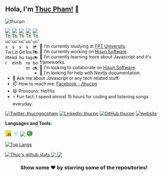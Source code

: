## Hola, I'm [Thuc Pham!](https://hisunsoftware.com) 👋

<p align="left"> <img src="https://komarev.com/ghpvc/?username=thucpn&label=Views&color=blue&style=plastic" alt="thucpn" /> </p>

<a href="https://twitter.com/thucngocpham">
  <img align="left" alt="Thuc's Twitter" width="22px" src="https://cdn.jsdelivr.net/npm/simple-icons@v3/icons/twitter.svg" />
</a>
<a href="https://www.linkedin.com/in/thucpn">
  <img align="left" alt="Thuc's Linkdein" width="22px" src="https://cdn.jsdelivr.net/npm/simple-icons@v3/icons/linkedin.svg" />
</a>
<a href="https://github.com/thucpn">
  <img align="left" alt="Thuc's Github" width="22px" src="https://cdn.jsdelivr.net/npm/simple-icons@v3/icons/github.svg" />
</a>
<a href="https://www.instagram.com/thucpn.inst">
  <img align="left" alt="Thuc's Instagram" width="22px" src="https://cdn.jsdelivr.net/npm/simple-icons@v3/icons/instagram.svg" />
</a>
<a href="https://www.facebook.com/thucpn">
  <img align="left" alt="Thuc's Facebook" width="22px" src="https://cdn.jsdelivr.net/npm/simple-icons@v3/icons/facebook.svg" />
</a>

<br/>
<br/>

- 🏫 I’m currently studying at [FPT University](http://www.fpt.edu.vn/).
- 🔭 I’m currently working on [Hisun Software](https://frontier.xyz/).
- 🌱 I’m currently learning more about Javascript and it's frameworks.
- 👯 I’m looking to collaborate on [Hisun Software](https://hisunsoftware.com).
- 🤔 I’m looking for help with Nextjs documentation.
- 💬 Ask me about Javascript or any tech related stuff.
- 📫 How to reach me: [Facebook - /thucpn](https://www.facebook.com/thucpn)
- 😄 Pronouns: He/His
- ⚡ Fun fact: I spend almost 15 hours for coding and listening songs everyday.

[![Twitter: thucngocpham](https://img.shields.io/twitter/follow/thucngocpham?style=social)](https://twitter.com/thucngocpham)
[![Linkedin: thucpn](https://img.shields.io/badge/-thucpn-blue?style=flat-square&logo=Linkedin&logoColor=white&link=https://www.linkedin.com/in/thucpn/)](https://www.linkedin.com/in/thucpn/)
[![GitHub thucpn](https://img.shields.io/github/followers/thucpn?label=follow&style=social)](https://github.com/thucpn)
[![website](https://img.shields.io/badge/PortfolioWebsite-hisunsoftware.com-2648ff?style=flat-square&logo=google-chrome)](https://hisunsoftware.com)

**Languages and Tools:**

<code><img height="20" src="https://raw.githubusercontent.com/github/explore/80688e429a7d4ef2fca1e82350fe8e3517d3494d/topics/javascript/javascript.png"></code>
<code><img height="20" src="https://raw.githubusercontent.com/github/explore/80688e429a7d4ef2fca1e82350fe8e3517d3494d/topics/react/react.png"></code>
<code><img height="20" src="https://cdn.worldvectorlogo.com/logos/next-js.svg"></code>
<code><img height="20" src="https://raw.githubusercontent.com/github/explore/80688e429a7d4ef2fca1e82350fe8e3517d3494d/topics/nodejs/nodejs.png"></code>

[![Top Langs](https://github-readme-stats.vercel.app/api/top-langs/?username=thucpn)](https://github.com/thucpn)

<a href="https://github.com/thucpn">
 <img align="center" src="https://github-readme-stats.vercel.app/api?username=thucpn&show_icons=true&theme=light&line_height=27" alt="Thuc's github stats"/>
</a>

<a href="https://github.com/thucpn">
  <img align="center" src="https://github-readme-stats.vercel.app/api/top-langs/?username=thucpn" />
</a>
<a href="https://github.com/thucpn">
  <img align="center" src="https://github-readme-stats.vercel.app/api?username=thucpn&show_icons=true&theme=light&line_height=27" />
</a>

<div align="center">

### Show some ❤️ by starring some of the repositories!

</div>

